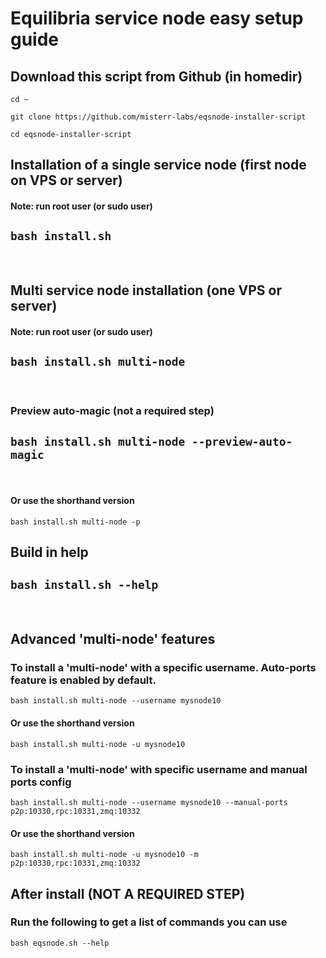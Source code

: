 # Equilibria service node easy setup guide

## Download this script from Github (in homedir)
`cd ~`

`git clone https://github.com/misterr-labs/eqsnode-installer-script`

`cd eqsnode-installer-script`

## Installation of a single service node (first node on VPS or server)
#### Note: run root user (or sudo user)

`bash install.sh`
-
<br />

## Multi service node installation (one VPS or server)
#### Note: run root user (or sudo user)

`bash install.sh multi-node`
-
<br />

### Preview auto-magic (not a required step)
`bash install.sh multi-node --preview-auto-magic`
-
<br />

#### Or use the shorthand version

`bash install.sh multi-node -p`

## Build in help
`bash install.sh --help`
-

<br />

## Advanced 'multi-node' features

### To install a 'multi-node' with a specific username. Auto-ports feature is enabled by default.
`bash install.sh multi-node --username mysnode10`

#### Or use the shorthand version
`bash install.sh multi-node -u mysnode10`

### To install a 'multi-node' with specific username and manual ports config
`bash install.sh multi-node --username mysnode10 --manual-ports p2p:10330,rpc:10331,zmq:10332`

#### Or use the shorthand version
`bash install.sh multi-node -u mysnode10 -m p2p:10330,rpc:10331,zmq:10332`

## After install (NOT A REQUIRED STEP)

### Run the following to get a list of commands you can use
`bash eqsnode.sh --help`
